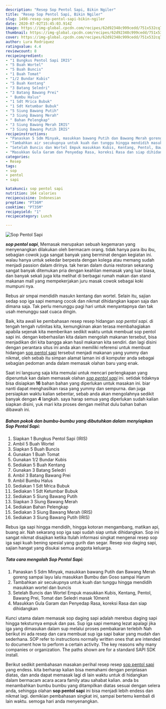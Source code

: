 ```yaml
---
description: "Resep Sop Pentol Sapi, Bikin Ngiler"
title: "Resep Sop Pentol Sapi, Bikin Ngiler"
slug: 1498-resep-sop-pentol-sapi-bikin-ngiler
date: 2020-07-02T15:45:03.914Z
image: https://img-global.cpcdn.com/recipes/62d92348c999cedd/751x532cq70/sop-pentol-sapi-foto-resep-utama.jpg
thumbnail: https://img-global.cpcdn.com/recipes/62d92348c999cedd/751x532cq70/sop-pentol-sapi-foto-resep-utama.jpg
cover: https://img-global.cpcdn.com/recipes/62d92348c999cedd/751x532cq70/sop-pentol-sapi-foto-resep-utama.jpg
author: Lura Rodriquez
ratingvalue: 4.4
reviewcount: 8
recipeingredient:
- "1 Bungkus Pentol Sapi IRIS"
- "5 Buah Wortel"
- "5 Buah Buncis"
- "1 Buah Tomat"
- "1/2 Bundar Kubis"
- "5 Buah Kentang"
- "3 Batang Seledri"
- "3 Batang Bawang Prei"
- " Bumbu Halus"
- "1 Sdt Mrica Bubuk"
- "1 Sdt Ketumbar Bubuk"
- "5 Siung Bawang Putih"
- "3 Siung Bawang Merah"
- " Bahan Pelengkap"
- "3 Siung Bawang Merah IRIS"
- "3 Siung Bawang Putih IRIS"
recipeinstructions:
- "Panaskan 5 Sdm Minyak, masukkan bawang Putih dan Bawang Merah goreng sampai layu lalu masukkan Bumbu dan Goso sampai Harum"
- "Tambahkan air secukupnya untuk kuah dan tunggu hingga mendidih masukkan wortel dan buncis"
- "Setelah Buncis dan Wortel Empuk masukkan Kubis, Kentang, Pentol, Bawang Prei, Tomat dan Seledri masak 10menit"
- "Masukkan Gula Garam dan Penyedap Rasa, koreksi Rasa dan siap dihidangkan"
categories:
- Resep
tags:
- sop
- pentol
- sapi

katakunci: sop pentol sapi 
nutrition: 164 calories
recipecuisine: Indonesian
preptime: "PT36M"
cooktime: "PT35M"
recipeyield: "1"
recipecategory: Lunch

---
```



![Sop Pentol Sapi](https://img-global.cpcdn.com/recipes/62d92348c999cedd/751x532cq70/sop-pentol-sapi-foto-resep-utama.jpg)

<b><i>sop pentol sapi</i></b>, Memasak merupakan sebuah kegemaran yang menyenangkan dilakukan oleh bermacam orang. tidak hanya para ibu ibu, sebagian cowok juga sangat banyak yang berminat dengan kegiatan ini. walau hanya untuk sekedar berpesta dengan kolega atau memang sudah menjadi passion dalam dirinya. tak heran dalam dunia restoran sekarang sangat banyak ditemukan pria dengan keahlian memasak yang luar biasa, dan banyak sekali juga kita melihat di berbagai rumah makan dan stand makanan mall yang mempekerjakan juru masak cowok sebagai koki mumpuni nya.

Rebus air smpai mendidih masukn kentang dan wortel. Selain itu, sajian sedap sop iga sapi memang cocok dan nikmat dihidangkan kapan saja dan dimana saja. Tak perlu menunggu pagi hari untuk menyantapnya dan tak usah menunggu saat cuaca dingin.

Baik, kita awali ke pembahasan resep resep hidangan <i>sop pentol sapi</i>. di tengah tengah rutinitas kita, kemungkinan akan terasa membahagiakan apabila sejenak kita memberikan sedikit waktu untuk membuat sop pentol sapi ini. dengan keberhasilan kita dalam mengolah makanan tersebut, bisa menjadikan diri kita bangga akan hasil makanan kita sendiri. dan lagi disini dengan perantara situs ini anda akan memiliki referensi untuk membuat hidangan <u>sop pentol sapi</u> tersebut menjadi makanan yang yummy dan nikmat, oleh sebab itu simpan alamat laman ini di komputer anda sebagai sebagian pedoman anda dalam memasak olahan baru yang enak.


Saat ini langsung saja kita memulai untuk mencari perlengkapan yang diperuntuk kan dalam memasak olahan <u><i>sop pentol sapi</i></u> ini. setidak tidaknya bisa disiapkan <b>16</b> bahan bahan yang diperlukan untuk masakan ini. biar nanti dapat menghasilkan rasa yang yummy dan sempurna. dan juga persiapkan waktu kalian sebentar, sebab anda akan mengolahnya sedikit banyak dengan <b>4</b> langkah. saya harap semua yang diperlukan sudah kalian siapkan disini, yuk mari kita proses dengan melihat dulu bahan bahan dibawah ini.

<!--inarticleads1-->

##### Bahan pokok dan bumbu-bumbu yang dibutuhkan dalam menyiapkan Sop Pentol Sapi:

1. Siapkan 1 Bungkus Pentol Sapi (IRIS)
1. Ambil 5 Buah Wortel
1. Siapkan 5 Buah Buncis
1. Gunakan 1 Buah Tomat
1. Gunakan 1/2 Bundar Kubis
1. Sediakan 5 Buah Kentang
1. Gunakan 3 Batang Seledri
1. Ambil 3 Batang Bawang Prei
1. Ambil  Bumbu Halus
1. Sediakan 1 Sdt Mrica Bubuk
1. Sediakan 1 Sdt Ketumbar Bubuk
1. Sediakan 5 Siung Bawang Putih
1. Siapkan 3 Siung Bawang Merah
1. Sediakan  Bahan Pelengkap
1. Sediakan 3 Siung Bawang Merah (IRIS)
1. Sediakan 3 Siung Bawang Putih (IRIS)


Rebus iga sapi hingga mendidih, hingga kotoran mengambang, matikan api, buang air. Nah sekarang sop iga sapi sudah siap untuk dihidangkan. Sop ini sangat nikmat disajikan ketika Itulah informasi singkat mengenai resep sop iga sapi kuah bening spesial yang gurih dan segar. Resep sop daging sapi, sajian hangat yang disukai semua anggota keluarga. 

<!--inarticleads2-->

##### Tata cara mengolah Sop Pentol Sapi:

1. Panaskan 5 Sdm Minyak, masukkan bawang Putih dan Bawang Merah goreng sampai layu lalu masukkan Bumbu dan Goso sampai Harum
1. Tambahkan air secukupnya untuk kuah dan tunggu hingga mendidih masukkan wortel dan buncis
1. Setelah Buncis dan Wortel Empuk masukkan Kubis, Kentang, Pentol, Bawang Prei, Tomat dan Seledri masak 10menit
1. Masukkan Gula Garam dan Penyedap Rasa, koreksi Rasa dan siap dihidangkan


Kunci utama dalam memasak sop daging sapi adalah merebus daging sapi hingga teksturnya empuk dan pas. Sup iga sapi memang lezat apalagi jika iga yang dimasukan dalam sup melalui proses pembakaran terlebih Nah berikut ini ada resep dan cara membuat sup iga sapi bakar yang mudah dan sederhana. SOP refer to instructions normally written ones that are intended to document how to perform a certain activity. The key reasons why many companies or organization. The paths shown are for a standard SAPI SDK install. 

Berikut sedikit pembahasan masakan perihal resep resep <u>sop pentol sapi</u> yang endess. kita berharap kalian bisa memahami dengan penjelasan diatas, dan anda dapat memasak lagi di lain waktu untuk di hidangkan dalam bermacam acara acara family atau sahabat kalian. anda bs menambahkan bumbu bumbu yang ditampilkan diatas sesuai dengan selera anda, sehingga olahan <b>sop pentol sapi</b> ini bisa menjadi lebih endess dan nikmat lagi. demikian pembahasan singkat ini, sampai bertemu kembali di lain waktu. semoga hari anda menyenangkan.

